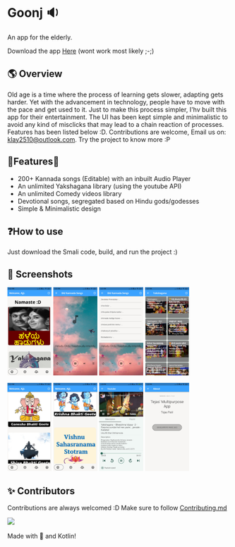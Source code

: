 # Goonj 🔉
 An app for the elderly.
 
 Download the app [Here](https://builder.andromo.com/projectV3/download/2335124/apk/)
 (wont work most likely ;-;)
 
##  🌎  Overview
Old age is a time where the process of learning gets slower, adapting gets harder. Yet with the advancement in technology, people have to move with the pace and get used to it. Just to make this process simpler, I'hv built this app for their entertainment. The UI has been kept simple and minimalistic to avoid any kind of misclicks that may lead to a chain reaction of processes. Features has been listed below :D. Contributions are welcome, Email us on: [klay2510@outlook.com](mailto:klay2510@outlook.com). Try the project to know more :P

## 🫧Features🫧
- 200+ Kannada songs (Editable) with an inbuilt Audio Player
- An unlimited Yakshagana library (using the youtube API)
- An unlimited Comedy videos library
- Devotional songs, segregated based on Hindu gods/godesses
- Simple & Minimalistic design
 
## ❓How to use
Just download the Smali code, build, and run the project :)

## 📸 Screenshots
<p float="left">
  <img src="https://github.com/tejas2510/Goonj/blob/main/assets/flutter_assets/assets/Screenshot_2022-07-26-17-21-17-927_com.newandromo.dev1760297.app2335124.jpg?raw=true" width="100" />
  <img src="https://github.com/tejas2510/Goonj/blob/main/assets/flutter_assets/assets/Screenshot_2022-07-26-17-21-23-554_com.newandromo.dev1760297.app2335124.jpg?raw=true" width="100" /> 
  <img src="https://github.com/tejas2510/Goonj/blob/main/assets/flutter_assets/assets/Screenshot_2022-07-26-17-21-27-722_com.newandromo.dev1760297.app2335124.jpg?raw=true" width="100" />
 <img src="https://github.com/tejas2510/Goonj/blob/main/assets/flutter_assets/assets/Screenshot_2022-07-26-17-21-34-462_com.newandromo.dev1760297.app2335124.jpg?raw=true" width="100" />
</p>
<p float="left">
  <img src="https://github.com/tejas2510/Goonj/blob/main/assets/flutter_assets/assets/Screenshot_2022-07-26-17-21-43-681_com.newandromo.dev1760297.app2335124.jpg?raw=true" width="100" /> 
  <img src="https://github.com/tejas2510/Goonj/blob/main/assets/flutter_assets/assets/Screenshot_2022-07-26-17-21-56-316_com.newandromo.dev1760297.app2335124.jpg?raw=true" width="100" />
 <img src="https://github.com/tejas2510/Goonj/blob/main/assets/flutter_assets/assets/Screenshot_2022-07-25-14-28-02-165_com.newandromo.dev1760297.app2335124.jpg?raw=true" width="100" />
  <img src="https://github.com/tejas2510/Goonj/blob/main/assets/flutter_assets/assets/Screenshot_2022-07-26-17-22-00-527_com.newandromo.dev1760297.app2335124.jpg" width="100" /> 
</p>


## ✨ Contributors

Contributions are always welcomed :D Make sure to follow [Contributing.md](/CONTRIBUTING.md)

<a href="https://github.com/tejas2510/Goonj/graphs/contributors">
  <img src="https://contrib.rocks/image?repo=tejas2510/Goonj" />
</a>
<br>


Made with 💖 and Kotlin!

